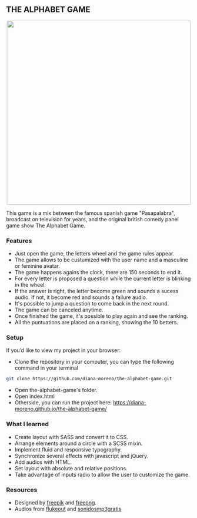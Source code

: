 ## THE ALPHABET GAME

<p align="center">
  <img src="./img/the-alphabet-game.png" width="500">
</p>

This game is a mix between the famous spanish game "Pasapalabra", broadcast on television for years, and the original british comedy panel game show The Alphabet Game.

### **Features**

- Just open the game, the letters wheel and the game rules appear.
- The game allows to be custumized with the user name and a masculine or feminine avatar.
- The game happens agains the clock, there are 150 seconds to end it.
- For every letter is proposed a question while the current letter is blinking in the wheel.
- If the answer is right, the letter become green and sounds a sucess audio. If not, it become red and sounds a failure audio.
- It's possible to jump a question to come back in the next round.
- The game can be canceled anytime.
- Once finished the game, it's possible to play again and see the ranking.
- All the puntuations are placed on a ranking, showing the 10 betters.

### **Setup**

If you’d like to view my project in your browser:

- Clone the repository in your computer, you can type the following command in your terminal
```bash
git clone https://github.com/diana-moreno/the-alphabet-game.git
```
- Open the-alphabet-game's folder.
- Open index.html
- Otherside, you can run the project here: https://diana-moreno.github.io/the-alphabet-game/


### **What I learned**

- Create layout with SASS and convert it to CSS.
- Arrange elements around a circle with a SCSS mixin.
- Implement fluid and responsive typography.
- Synchronize several effects with javascript and jQuery.
- Add audios with HTML.
- Set layout with absolute and relative positions.
- Take advantage of inputs radio to allow the user to customize the game.


### **Resources**

- Designed by [freepik](www.freepik.com) and [freepng](www.freepng.com).
- Audios from [flukeout](https://flukeout.github.io/simple-sounds/) and [sonidosmp3gratis](www.sonidosmp3gratis.com)
